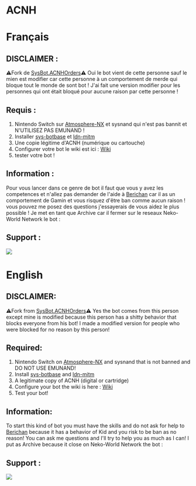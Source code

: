 # ACNH

# Français

## DISCLAIMER :

⚠️Fork de [SysBot.ACNHOrders](https://github.com/berichan/SysBot.ACNHOrders)⚠️
Oui le bot vient de cette personne sauf le mien est modifier car cette personne à un comportement de merde qui bloque tout le monde de sont bot !
J'ai fait une version modifier pour les personnes qui ont était bloqué pour aucune raison par cette personne !

## Requis :

1. Nintendo Switch sur [Atmosphere-NX](https://github.com/Atmosphere-NX/Atmosphere) et sysnand qui n'est pas bannit et N'UTILISEZ PAS EMUNAND !
2. Installer [sys-botbase](https://github.com/olliz0r/sys-botbase) et [ldn-mitm](https://github.com/spacemeowx2/ldn_mitm/)
3. Une copie légitime d'ACNH (numérique ou cartouche)
4. Configurer votre bot le wiki est ici : [Wiki](https://github.com/berichan/SysBot.ACNHOrders/wiki/Discord-bot-setup)
5. tester votre bot !

## Information :

Pour vous lancer dans ce genre de bot il faut que vous y avez les competences et n'allez pas demander de l'aide à [Berichan](https://github.com/berichan) car il as un comportement de Gamin et vous risquez d'être ban comme aucun raison !
vous pouvez me posez des questions j'essayerais de vous aidez le plus possible !
Je met en tant que Archive car il fermer sur le reseaux Neko-World Network le bot : 

## Support :
[<img src="https://canary.discordapp.com/api/guilds/941750925649936404/widget.png?style=banner2">](https://discord.com/invite/nQHSgmnF2k)

# English

## DISCLAIMER:

⚠️Fork from [SysBot.ACNHOrders](https://github.com/berichan/SysBot.ACNHOrders)⚠️
Yes the bot comes from this person except mine is modified because this person has a shitty behavior that blocks everyone from his bot!
I made a modified version for people who were blocked for no reason by this person!

## Required:

1. Nintendo Switch on [Atmosphere-NX](https://github.com/Atmosphere-NX/Atmosphere) and sysnand that is not banned and DO NOT USE EMUNAND!
2. Install [sys-botbase](https://github.com/olliz0r/sys-botbase) and [ldn-mitm](https://github.com/spacemeowx2/ldn_mitm/)
3. A legitimate copy of ACNH (digital or cartridge)
4. Configure your bot the wiki is here : [Wiki](https://github.com/berichan/SysBot.ACNHOrders/wiki/Discord-bot-setup)
5. Test your bot!

## Information:

To start this kind of bot you must have the skills and do not ask for help to [Berichan](https://github.com/berichan) because it has a behavior of Kid and you risk to be ban as no reason!
You can ask me questions and I'll try to help you as much as I can!
I put as Archive because it close on Neko-World Network the bot : 

## Support :
[<img src="https://canary.discordapp.com/api/guilds/941750925649936404/widget.png?style=banner2">](https://discord.com/invite/nQHSgmnF2k)
